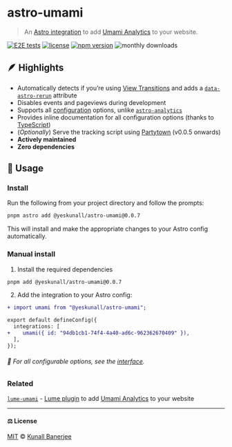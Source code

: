 # astro-umami

> An [Astro integration](https://docs.astro.build/en/guides/integrations-guide/) to add [Umami Analytics](https://umami.is/) to your website.

[![E2E tests](https://github.com/yeskunall/astro-umami/actions/workflows/test.yml/badge.svg?branch=main)](https://github.com/yeskunall/astro-umami/actions/workflows/test.yml)
[![license](https://img.shields.io/badge/license-MIT-blue.svg)](https://github.com/yeskunall/astro-umami/blob/main/license)
[![npm version](https://badge.fury.io/js/@yeskunall%2Fastro-umami.svg)](https://badge.fury.io/js/@yeskunall%2Fastro-umami)
![monthly downloads](https://img.shields.io/npm/dm/@yeskunall/astro-umami.svg?logo=npm)

## 🪶 Highlights

- Automatically detects if you’re using [View Transitions](https://docs.astro.build/en/guides/view-transitions/) and adds a [`data-astro-rerun`](https://docs.astro.build/en/guides/view-transitions/#data-astro-rerun) attribute
- Disables events and pageviews during development
- Supports all [configuration](https://umami.is/docs/tracker-configuration) options, unlike [`astro-analytics`](https://github.com/Destiner/astro-analytics)
- Provides inline documentation for all configuration options (thanks to [TypeScript](https://github.com/yeskunall/astro-umami/blob/main/packages/astro-umami/src/index.ts#L7))
- (_Optionally_) Serve the tracking script using [Partytown](https://partytown.qwik.dev/) (v0.0.5 onwards)
- **Actively maintained**
- **Zero dependencies**

## 🍛 Usage

### Install

Run the following from your project directory and follow the prompts:

```sh
pnpm astro add @yeskunall/astro-umami@0.0.7
```

This will install and make the appropriate changes to your Astro config automatically.

### Manual install

1. Install the required dependencies

```sh
pnpm add @yeskunall/astro-umami@0.0.7
```

2. Add the integration to your Astro config:

```diff
+ import umami from "@yeskunall/astro-umami";

export default defineConfig({
  integrations: [
+    umami({ id: "94db1cb1-74f4-4a40-ad6c-962362670409" }),
  ],
});
```

###### 📖 For all configurable options, see the [interface](https://github.com/yeskunall/astro-umami/blob/main/packages/astro-umami/src/index.ts#L7).

### Related

[`lume-umami`](https://github.com/yeskunall/lume-umami) - [Lume plugin](https://lume.land/docs/configuration/install-plugins/) to add [Umami Analytics](https://umami.is/) to your website

---

#### ⚖️ License

[MIT](https://github.com/yeskunall/astro-umami/blob/main/license) © [Kunall Banerjee](https://kunall.dev/)
